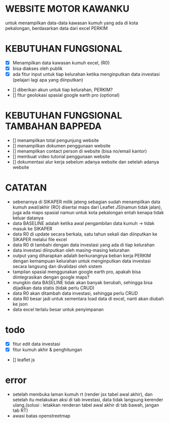 # WEBSITE MOTOR KAWANKU

untuk menampilkan data-data kawasan kumuh yang ada di kota pekalongan, berdasarkan data dari excel PERKIM

# KEBUTUHAN FUNGSIONAL

- [x] Menampilkan data kawasan kumuh excel, (R0)
- [x] bisa diakses oleh publik
- [x] ada fitur input untuk tiap kelurahan ketika menginputkan data investasi (pelajari lagi apa yang diinputkan)
- [] diberikan akun untuk tiap kelurahan, PERKIM?
- [] fitur geolokasi spasial google earth pro (optional)

# KEBUTUHAN FUNGSIONAL TAMBAHAN BAPPEDA

- [] menampilkan total pengunjung website
- [] menampilkan dokumen penggunaan website
- [] menampilkan contact person di website (bisa no/email kantor)
- [] membuat video tutorial penggunaan website
- [] dokumentasi alur kerja sebelum adanya website dan setelah adanya website

# CATATAN

- sebenarnya di SIKAPER milik jateng sebagian sudah menampilkan data kumuh awal/akhir (RO) disertai maps dari Leaflet JS(namun tidak jalan), juga ada maps spasial namun untuk kota pekalongan entah kenapa tidak keluar datanya
- data BASELINE adalah ketika awal pengambilan data kumuh -> tidak masuk ke SIKAPER
- data R0 di update secara berkala, satu tahun sekali dan diinputkan ke SIKAPER melalui file excel
- data R0 di tambahi dengan data investasi yang ada di tiap kelurahan
- data investasi diinputkan oleh masing-masing kelurahan
- output yang diharapkan adalah berkurangnya beban kerja PERKIM dengan kemampuan kelurahan untuk menginputkan data investasi secara langsung dan divalidasi oleh sistem
- tampilan spasial menggunakan google earth pro, apakah bisa diintegrasikan dengan google maps?
- mungkin data BASELINE tidak akan banyak berubah, sehingga bisa dijadikan data statis (tidak perlu CRUD)
- data R0 akan ditambah data investasi, sehingga perlu CRUD
- data R0 besar jadi untuk sementara load data di excel, nanti akan diubah ke json
- data excel terlalu besar untuk penyimpanan

# todo

- [x] fitur edit data investasi
- [x] fitur kumuh akhir & penghitungan
- [] leaflet js

# error

- setelah membuka laman kumuh rt (render jsx tabel awal akhir), dan setelah itu melakukan aksi di tab investasi, data tidak langsung kerender ulang,(solusi : letakkan renderan tabel awal akhir di tab bawah, jangan tab RT)
- awasi batas openstreetmap
